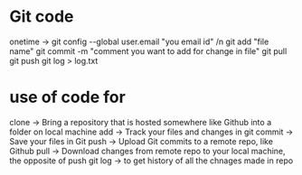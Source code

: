 # Git code
onetime -> git config --global user.email "you email id" /n
git add "file name"
git commit -m "comment you want to add for change in file"
git pull 
git push 
 git log > log.txt

# use of code for
clone -> Bring a repository that is hosted somewhere like Github into a folder on local machine
add -> Track your files and changes in git
commit -> Save your files in Git
push -> Upload Git commits to a remote repo, like Github
pull -> Download changes from remote repo to your local machine, the opposite of push
git log -> to get history of all the chnages made in repo
